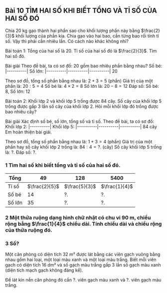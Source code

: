 ## Bài 10 TÌM HAI SỐ KHI BIẾT TỔNG VÀ TỈ SỐ CỦA HAI SỐ ĐÓ

Chia 20 kg gạo thành hai phần sao cho khối lượng phần này bằng $\frac{2}{3}$ khối lượng của phần kia.
Chia gạo vào hai bao, cần từng bao rồi tính tỉ số.
Vậy thì phải cần nhiêu lần. Có cách nào khác không nhỉ?

Bài toán 1: Tổng của hai số là 20. Tỉ số của hai số đó là $\frac{2}{3}$. Tìm hai số đó.

Bài giải
Theo đề bài, ta có sơ đồ:
20 gồm bao nhiêu phần bằng nhau?
Số bé: |----------|
Số lớn: |----------|----------|----------|
                                      20

Theo sơ đồ, tổng số phần bằng nhau là:
$2 + 3 = 5$ (phần)
Giá trị của một phần là:
$20 : 5 = 4$
Số bé là:
$4 \times 2 = 8$
Số lớn là:
$20 - 8 = 12$
Đáp số: Số bé: 8,
Số lớn: 12

Bài toán 2: Khối lớp 2 và khối lớp 5 trồng được 84 cây. Số cây của khối lớp 5 trồng được gấp 3 lần số cây của khối lớp 2. Hỏi mỗi khối lớp đó trồng được bao nhiêu cây?

Bài giải
Xác định số bé, số lớn, tổng số và tỉ số.
Theo đề bài, ta có sơ đồ:
Khối lớp 2: |----------|
Khối lớp 5: |----------|----------|----------|
                                             84 cây
Em hoàn thiện bài giải.

Theo sơ đồ, tổng số phần bằng nhau là:
$1 + 3 = 4$ (phần)
Giá trị của một phần hay số cây khối lớp 2 trồng là:
$84 : 4 = \text{?.}$ (cây)
Số cây khối lớp 5 trồng là:
$\text{?.}$
Đáp số: ?.

### 1 Tìm hai số khi biết tổng và tỉ số của hai số đó.

| Tổng | 49 | 128 | 5400 |
|---|---|---|---|
| Tỉ số | $\frac{2}{5}$ | $\frac{5}{3}$ | $\frac{1}{4}$ |
| Số bé | 14 | ?. | ?. |
| Số lớn | 35 | ?. | ?. |

### 2 Một thửa ruộng dạng hình chữ nhật có chu vi 90 m, chiều rộng bằng $\frac{1}{4}$ chiều dài. Tính chiều dài và chiều rộng của thửa ruộng đó.

### 3 Số?
Một căn phòng có diện tích 32 m² được lát bằng các viên gạch vuông bằng nhau gồm hai loại, một loại màu xanh và một loại màu trắng. Biết mỗi viên gạch có diện tích 16 dm² và số gạch màu trắng gấp 3 lần số gạch màu xanh (diện tích mạch gạch không đáng kể).

Để lát kín nền căn phòng đó cần ?. viên gạch màu xanh và ?. viên gạch màu trắng.
